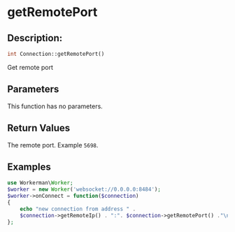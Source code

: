 # getRemotePort
## Description:
```php
int Connection::getRemotePort()
```

Get remote port

## Parameters

This function has no parameters.


## Return Values

The remote port. Example ```5698```.

## Examples

```php
use Workerman\Worker;
$worker = new Worker('websocket://0.0.0.0:8484');
$worker->onConnect = function($connection)
{
    echo "new connection from address " .
    $connection->getRemoteIp() . ":". $connection->getRemotePort() ."\n";
};
```
